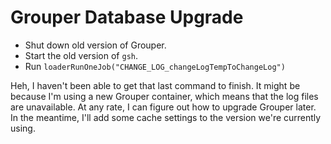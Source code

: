 # Grouper Database Upgrade

- Shut down old version of Grouper.
- Start the old version of `gsh`.
- Run `loaderRunOneJob("CHANGE_LOG_changeLogTempToChangeLog")`

Heh, I haven't been able to get that last command to finish. It might be because I'm using a new Grouper container,
which means that the log files are unavailable. At any rate, I can figure out how to upgrade Grouper later. In the
meantime, I'll add some cache settings to the version we're currently using.
